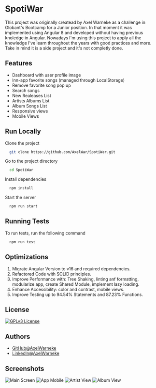 # SpotiWar

This project was originally createad by Axel Warneke as a challenge in Globant's Bootcamp for a Junior position.
In that moment it was implemented using Angular 8 and developed without having previous knoledge in Angular.
Nowadays I'm using this project to apply all the knowledge I've learn throughout the years with good practices and more.
Take in mind it is a side project and it's not completly done.


## Features

- Dashboard with user profile image
- Inn-app favorite songs (managed through LocalStorage)
- Remove favorite song pop up
- Search songs
- New Realeases List
- Artists Albums List
- Album Songs List
- Responsive views
- Mobile Views


## Run Locally
Clone the project

```bash
  git clone https://github.com/AxelWar/SpotiWar.git
```

Go to the project directory

```bash
  cd SpotiWar
```

Install dependencies

```bash
  npm install
```

Start the server

```bash
  npm run start
```


## Running Tests
To run tests, run the following command

```bash
  npm run test
```


## Optimizations
1. Migrate Angular Version to v16 and required dependencies.
2. Refactored Code with SOLID principles.
3. Improve Performance with: Tree Shaking, linting anf formatting, modularize app, create Shared Module, implement lazy loading.
4. Enhance Accessibility: color and contrast, mobile views.
5. Improve Testing up to 94.54% Statements and 87.23% Functions.
   
## License
[![GPLv3 License](https://img.shields.io/badge/License-GPL%20v3-yellow.svg)](https://opensource.org/licenses/)

## Authors
- [GitHub@AxelWarneke](https://www.github.com/axelwar)
- [LinkedIn@AxelWarneke](https://www.linkedin.com/in/axelwarneke)

## Screenshots
![Main Screen](https://lh3.google.com/u/0/d/1NCcGzm0v2OOBeUOleJUyAJ_hQ6CpfmT_=w1920-h944-iv2)
![App Mobile](https://lh3.google.com/u/0/d/1LGT2KZrPChdSSSn8Q5m8EXZwL55NeEzt=w965-h944-iv2)
![Artist View](https://lh3.google.com/u/0/d/1kE1_M5rbO9a6ZtSXMld7hnGsQtxLEA00=w965-h944-iv2)
![Album View](https://lh3.google.com/u/0/d/1jnllW-8eik_KyGN_5THnVf3dNhRMrBcc=w965-h944-iv2)

